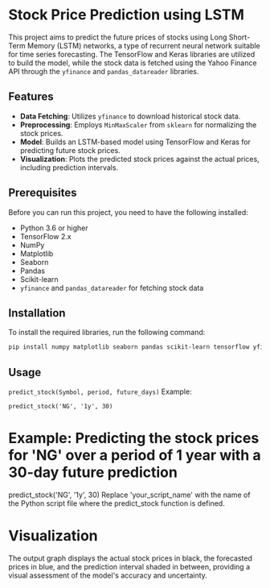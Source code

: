 # Stock Price Prediction using LSTM

This project aims to predict the future prices of stocks using Long Short-Term Memory (LSTM) networks, a type of recurrent neural network suitable for time series forecasting. The TensorFlow and Keras libraries are utilized to build the model, while the stock data is fetched using the Yahoo Finance API through the `yfinance` and `pandas_datareader` libraries.

## Features

- **Data Fetching**: Utilizes `yfinance` to download historical stock data.
- **Preprocessing**: Employs `MinMaxScaler` from `sklearn` for normalizing the stock prices.
- **Model**: Builds an LSTM-based model using TensorFlow and Keras for predicting future stock prices.
- **Visualization**: Plots the predicted stock prices against the actual prices, including prediction intervals.

## Prerequisites

Before you can run this project, you need to have the following installed:

- Python 3.6 or higher
- TensorFlow 2.x
- NumPy
- Matplotlib
- Seaborn
- Pandas
- Scikit-learn
- `yfinance` and `pandas_datareader` for fetching stock data

## Installation

To install the required libraries, run the following command:

```bash
pip install numpy matplotlib seaborn pandas scikit-learn tensorflow yfinance pandas_datareader
```

## Usage
`predict_stock(Symbol, period, future_days)`
Example: 
```
predict_stock('NG', '1y', 30)
```
# Example: Predicting the stock prices for 'NG' over a period of 1 year with a 30-day future prediction
predict_stock('NG', '1y', 30)
Replace 'your_script_name' with the name of the Python script file where the predict_stock function is defined.


# Visualization
The output graph displays the actual stock prices in black, the forecasted prices in blue, and the prediction interval shaded in between, providing a visual assessment of the model's accuracy and uncertainty.
